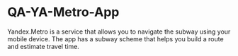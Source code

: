 # QA-YA-Metro-App
Yandex.Metro is a service that allows you to navigate the subway using your mobile device. The app has a subway scheme that helps you build a route and estimate travel time.
